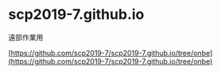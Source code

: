 # scp2019-7.github.io

遠部作業用

[https://github.com/scp2019-7/scp2019-7.github.io/tree/onbe](https://github.com/scp2019-7/scp2019-7.github.io/tree/onbe)
